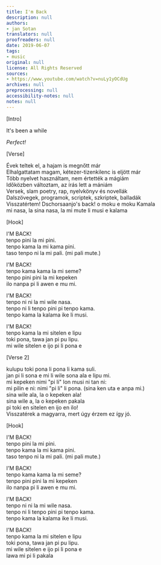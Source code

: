 ```yaml
---
title: I'm Back
description: null
authors:
- jan Sotan
translators: null
proofreaders: null
date: 2019-06-07
tags:
- music
original: null
license: All Rights Reserved
sources:
- https://www.youtube.com/watch?v=nuLy1yOCdUg
archives: null
preprocessing: null
accessibility-notes: null
notes: null
---
```


[Intro]

It's been a while

*Perfect!*

[Verse]

Évek teltek el, a hajam is megnőtt már  \
Elhalgattatam magam, kétezer-tizenkilenc is eljött már  \
Több nyelvet használtam, nem értették a mágiám  \
Időközben változtam, az írás lett a mániám  \
Versek, slam poetry, rap, nyelvkönyv és novellák  \
Dalszövegek, programok, scriptek, szkriptek, balladák  \
Visszatértem! Dschorsaanjo's back! o moku e moku Kamala  \
mi nasa, la sina nasa, la mi mute li musi e kalama

[Hook]

I'M BACK!  \
tenpo pini la mi pini.  \
tenpo kama la mi kama pini.  \
taso tenpo ni la mi pali. (mi pali mute.)

I'M BACK!  \
tenpo kama kama la mi seme?  \
tenpo pini pini la mi kepeken  \
ilo nanpa pi li awen e mu mi.

I'M BACK!  \
tenpo ni ni la mi wile nasa.  \
tenpo ni li tenpo pini pi tenpo kama.  \
tenpo kama la kalama ike li musi.

I'M BACK!  \
tenpo kama la mi sitelen e lipu  \
toki pona, tawa jan pi pu lipu.  \
mi wile sitelen e ijo pi li pona e

[Verse 2]

kulupu toki pona li pona li kama suli.  \
jan pi li sona e mi li wile sona ala e lipu mi.  \
mi kepeken nimi "pi li" lon musi ni tan ni:  \
mi pilin e ni: nimi "pi li" li pona. (sina ken uta e anpa mi.)  \
sina wile ala, la o kepeken ala!  \
sina wile a, la o kepeken pakala  \
pi toki en sitelen en ijo en ilo!  \
Visszatérek a magyarra, mert úgy érzem ez így jó.

[Hook]

I'M BACK!  \
tenpo pini la mi pini.  \
tenpo kama la mi kama pini.  \
taso tenpo ni la mi pali. (mi pali mute.)

I'M BACK!  \
tenpo kama kama la mi seme?  \
tenpo pini pini la mi kepeken  \
ilo nanpa pi li awen e mu mi.

I'M BACK!  \
tenpo ni ni la mi wile nasa.  \
tenpo ni li tenpo pini pi tenpo kama.  \
tenpo kama la kalama ike li musi.

I'M BACK!  \
tenpo kama la mi sitelen e lipu  \
toki pona, tawa jan pi pu lipu.  \
mi wile sitelen e ijo pi li pona e  \
lawa mi pi li pakala